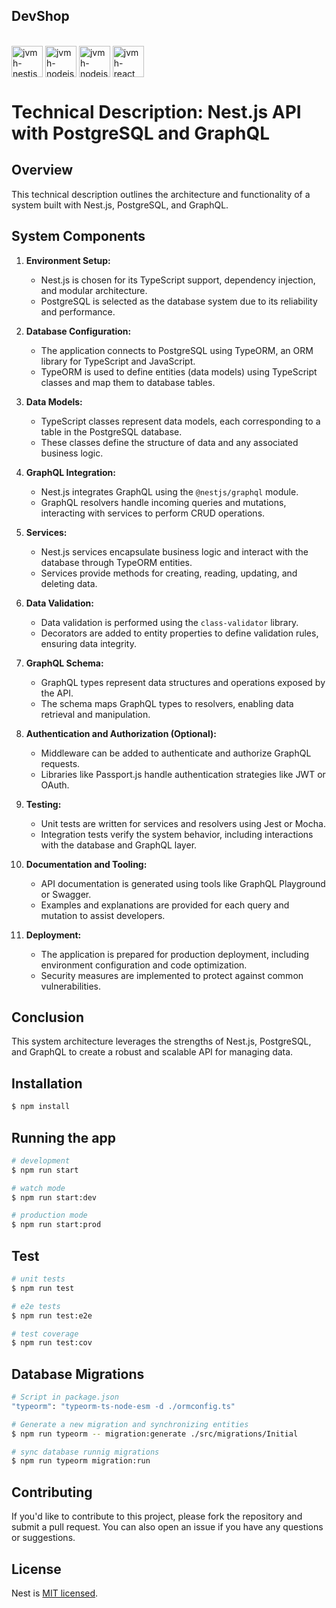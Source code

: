 ## DevShop
<div style="display: inline_block"><br/>
<img align="center" alt="jvmh-nestjs" height="50" width="50" src="https://cdn.jsdelivr.net/gh/devicons/devicon@latest/icons/nestjs/nestjs-original.svg"" />
 <img align="center" alt="jvmh-nodejs" height="50" width="50" src="https://cdn.jsdelivr.net/gh/devicons/devicon/icons/nodejs/nodejs-plain.svg" />
<img align="center" alt="jvmh-nodejs" height="50" width="50" src="https://cdn.jsdelivr.net/gh/devicons/devicon/icons/graphql/graphql-plain.svg" />
<img align="center" alt="jvmh-react" height="50" width="50" src="https://cdn.jsdelivr.net/gh/devicons/devicon/icons/docker/docker-original-wordmark.svg"  />

</div>


 # Technical Description: Nest.js API with PostgreSQL and GraphQL

## Overview

This technical description outlines the architecture and functionality of a system built with Nest.js, PostgreSQL, and GraphQL.

## System Components

1. **Environment Setup:**
   - Nest.js is chosen for its TypeScript support, dependency injection, and modular architecture.
   - PostgreSQL is selected as the database system due to its reliability and performance.

2. **Database Configuration:**
   - The application connects to PostgreSQL using TypeORM, an ORM library for TypeScript and JavaScript.
   - TypeORM is used to define entities (data models) using TypeScript classes and map them to database tables.

3. **Data Models:**
   - TypeScript classes represent data models, each corresponding to a table in the PostgreSQL database.
   - These classes define the structure of data and any associated business logic.

4. **GraphQL Integration:**
   - Nest.js integrates GraphQL using the `@nestjs/graphql` module.
   - GraphQL resolvers handle incoming queries and mutations, interacting with services to perform CRUD operations.

5. **Services:**
   - Nest.js services encapsulate business logic and interact with the database through TypeORM entities.
   - Services provide methods for creating, reading, updating, and deleting data.

6. **Data Validation:**
   - Data validation is performed using the `class-validator` library.
   - Decorators are added to entity properties to define validation rules, ensuring data integrity.

7. **GraphQL Schema:**
   - GraphQL types represent data structures and operations exposed by the API.
   - The schema maps GraphQL types to resolvers, enabling data retrieval and manipulation.

8. **Authentication and Authorization (Optional):**
   - Middleware can be added to authenticate and authorize GraphQL requests.
   - Libraries like Passport.js handle authentication strategies like JWT or OAuth.

9. **Testing:**
   - Unit tests are written for services and resolvers using Jest or Mocha.
   - Integration tests verify the system behavior, including interactions with the database and GraphQL layer.

10. **Documentation and Tooling:**
    - API documentation is generated using tools like GraphQL Playground or Swagger.
    - Examples and explanations are provided for each query and mutation to assist developers.

11. **Deployment:**
    - The application is prepared for production deployment, including environment configuration and code optimization.
    - Security measures are implemented to protect against common vulnerabilities.

## Conclusion

This system architecture leverages the strengths of Nest.js, PostgreSQL, and GraphQL to create a robust and scalable API for managing data.



## Installation

```bash
$ npm install
```

## Running the app

```bash
# development
$ npm run start

# watch mode
$ npm run start:dev

# production mode
$ npm run start:prod
```

## Test

```bash
# unit tests
$ npm run test

# e2e tests
$ npm run test:e2e

# test coverage
$ npm run test:cov
```

## Database Migrations
```bash
# Script in package.json
"typeorm": "typeorm-ts-node-esm -d ./ormconfig.ts"

# Generate a new migration and synchronizing entities
$ npm run typeorm -- migration:generate ./src/migrations/Initial

# sync database runnig migrations
$ npm run typeorm migration:run


```
## Contributing

If you'd like to contribute to this project, please fork the repository and submit a pull request. You can also open an issue if you have any questions or suggestions.



## License

Nest is [MIT licensed](LICENSE).
